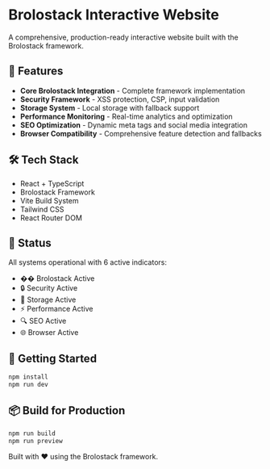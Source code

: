 # Brolostack Interactive Website

A comprehensive, production-ready interactive website built with the Brolostack framework.

## 🚀 Features

- **Core Brolostack Integration** - Complete framework implementation
- **Security Framework** - XSS protection, CSP, input validation
- **Storage System** - Local storage with fallback support
- **Performance Monitoring** - Real-time analytics and optimization
- **SEO Optimization** - Dynamic meta tags and social media integration
- **Browser Compatibility** - Comprehensive feature detection and fallbacks

## 🛠️ Tech Stack

- React + TypeScript
- Brolostack Framework
- Vite Build System
- Tailwind CSS
- React Router DOM

## 🎯 Status

All systems operational with 6 active indicators:
- �� Brolostack Active
- 🔒 Security Active  
- 💾 Storage Active
- ⚡ Performance Active
- 🔍 SEO Active
- 🌐 Browser Active

## 🚀 Getting Started

```bash
npm install
npm run dev
```

## 📦 Build for Production

```bash
npm run build
npm run preview
```

Built with ❤️ using the Brolostack framework.
